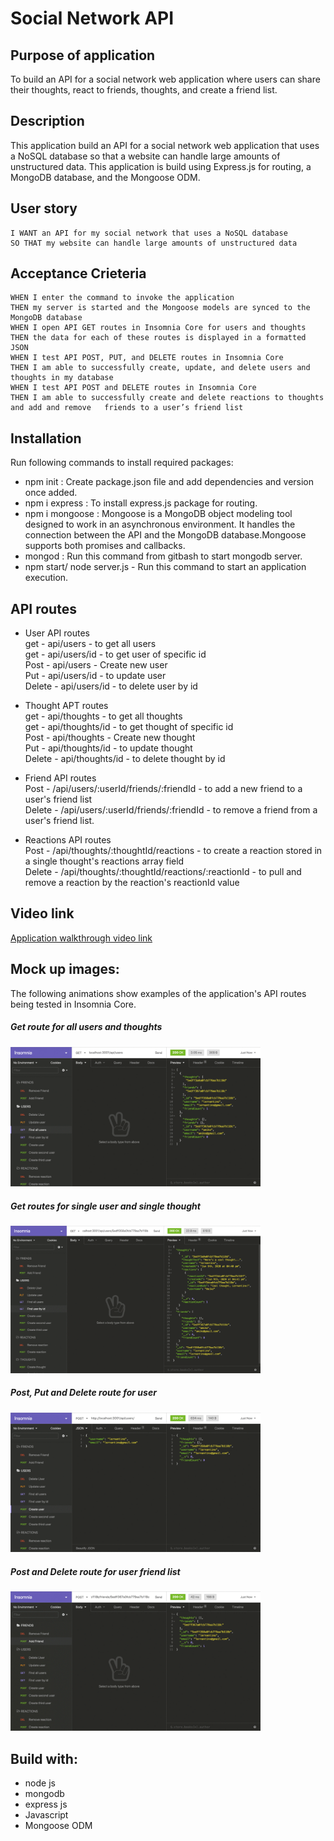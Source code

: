 # Social Network API

## Purpose of application
To build an API for a social network web application where users can share their thoughts, react to friends, thoughts, and create a friend list.

## Description
This application build an API for a social network web application that uses a NoSQL database
so that a website can handle large amounts of unstructured data. This application is build using Express.js for routing, a MongoDB database, and the Mongoose ODM.

## User story
```AS A social media startup  
I WANT an API for my social network that uses a NoSQL database  
SO THAT my website can handle large amounts of unstructured data  
```

## Acceptance Crieteria
```GIVEN a social network API  
WHEN I enter the command to invoke the application  
THEN my server is started and the Mongoose models are synced to the MongoDB database  
WHEN I open API GET routes in Insomnia Core for users and thoughts  
THEN the data for each of these routes is displayed in a formatted JSON  
WHEN I test API POST, PUT, and DELETE routes in Insomnia Core  
THEN I am able to successfully create, update, and delete users and thoughts in my database  
WHEN I test API POST and DELETE routes in Insomnia Core  
THEN I am able to successfully create and delete reactions to thoughts and add and remove   friends to a user’s friend list  
```

## Installation
Run following commands to install required packages:

* npm init : Create package.json file and add dependencies and version once added.
* npm i express : To install express.js package for routing.
* npm i mongoose : Mongoose is a MongoDB object modeling tool designed to work in an asynchronous environment. It handles the connection between the API and the MongoDB database.Mongoose supports both promises and callbacks.  
* mongod : Run this command from gitbash to start mongodb server.
* npm start/ node server.js - Run this command to start an application execution.

## API routes
* User API routes  
  get - api/users - to get all users  
  get - api/users/id - to get user of specific id  
  Post - api/users - Create new user  
  Put - api/users/id - to update user  
  Delete - api/users/id - to delete user by id  

* Thought APT routes  
  get - api/thoughts - to get all thoughts  
  get - api/thoughts/id - to get thought of specific id  
  Post - api/thoughts - Create new thought  
  Put - api/thoughts/id - to update thought  
  Delete - api/thoughts/id - to delete thought by id  

* Friend API routes  
  Post - /api/users/:userId/friends/:friendId - to add a new friend to a user's friend list  
  Delete - /api/users/:userId/friends/:friendId - to remove a friend from a user's friend list.  

* Reactions API routes  
  Post - /api/thoughts/:thoughtId/reactions - to create a reaction stored in a single thought's reactions array field  
  Delete - /api/thoughts/:thoughtId/reactions/:reactionId - to pull and remove a reaction by the reaction's reactionId value  

## Video link

[Application walkthrough video link](./images/social.mp4)

## Mock up images:
The following animations show examples of the application's API routes being tested in Insomnia Core.

##### Get route for all users and thoughts

<div>
    <img src="./images/img1.gif" width="400px"/> 
</div>

##### Get routes for single user and single thought

<div>
    <img src="./images/img2.gif" width="400px"/> 
</div>

##### Post, Put and Delete route for user

<div>
    <img src="./images/img3.gif" width="400px"/> 
</div>

##### Post and Delete route for user friend list

<div>
    <img src="./images/img4.gif" width="400px"/> 
</div>


## Build with:
* node js
* mongodb
* express js
* Javascript
* Mongoose ODM